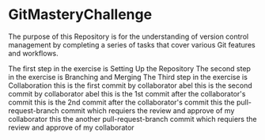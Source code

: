 # GitMasteryChallenge
The purpose of this Repository is for the understanding of version control management by completing a series of tasks that cover various Git features and workflows.

The first step in the exercise is Setting Up the Repository
The second step in the exercise is  Branching and Merging
The Third step in the exercise is Collaboration
this is the first commit by collaborator abel
this is the second commit by collaborator abel
this is the 1st commit after the collaborator's commit
this is the 2nd commit after the collaborator's commit
this the pull-request-branch commit which requiers the review and approve  of my collaborator 
this the another pull-request-branch commit which requiers the review and approve  of my collaborator 
